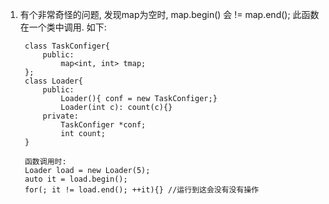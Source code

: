 1. 有个非常奇怪的问题, 发现map为空时, map.begin() 会 != map.end(); 此函数在一个类中调用. 如下:

		class TaskConfiger{
			public:
				map<int, int> tmap;
		};
		class Loader{
			public:
				Loader(){ conf = new TaskConfiger;}
				Loader(int c): count(c){}
			private:
				TaskConfiger *conf;
				int count;
		}

		函数调用时:
		Loader load = new Loader(5);
		auto it = load.begin();
		for(; it != load.end(); ++it){} //运行到这会没有没有操作
		